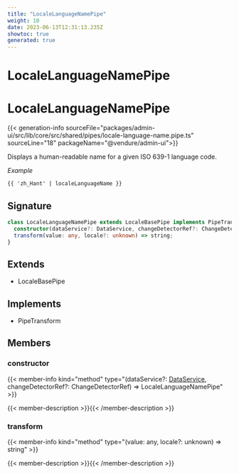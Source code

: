 ```yaml
---
title: "LocaleLanguageNamePipe"
weight: 10
date: 2023-06-13T12:31:13.235Z
showtoc: true
generated: true
---
```

<!-- This file was generated from the Vendure source. Do not modify. Instead, re-run the "docs:build" script -->

# LocaleLanguageNamePipe
<div class="symbol">


# LocaleLanguageNamePipe

{{< generation-info sourceFile="packages/admin-ui/src/lib/core/src/shared/pipes/locale-language-name.pipe.ts" sourceLine="18" packageName="@vendure/admin-ui">}}

Displays a human-readable name for a given ISO 639-1 language code.

*Example*

```HTML
{{ 'zh_Hant' | localeLanguageName }}
```

## Signature

```TypeScript
class LocaleLanguageNamePipe extends LocaleBasePipe implements PipeTransform {
  constructor(dataService?: DataService, changeDetectorRef?: ChangeDetectorRef)
  transform(value: any, locale?: unknown) => string;
}
```
## Extends

 * LocaleBasePipe


## Implements

 * PipeTransform


## Members

### constructor

{{< member-info kind="method" type="(dataService?: <a href='/admin-ui-api/providers/data-service#dataservice'>DataService</a>, changeDetectorRef?: ChangeDetectorRef) => LocaleLanguageNamePipe"  >}}

{{< member-description >}}{{< /member-description >}}

### transform

{{< member-info kind="method" type="(value: any, locale?: unknown) => string"  >}}

{{< member-description >}}{{< /member-description >}}


</div>
